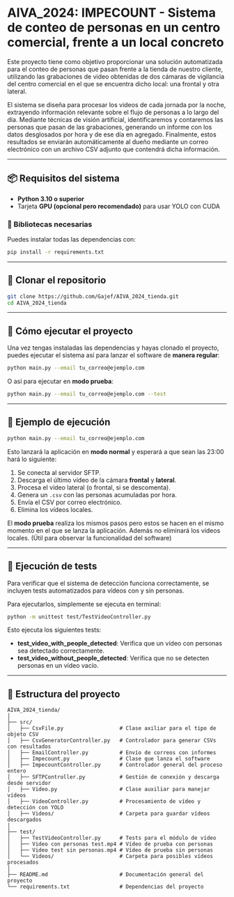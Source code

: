 # AIVA_2024: IMPECOUNT - Sistema de conteo de personas en un centro comercial, frente a un local concreto

Este proyecto tiene como objetivo proporcionar una solución automatizada para el conteo de personas que pasan frente a la tienda de nuestro cliente, utilizando las grabaciones de video obtenidas de dos cámaras de vigilancia del centro comercial en el que se encuentra dicho local: una frontal y otra lateral.

El sistema se diseña para procesar los videos de cada jornada por la noche, extrayendo información relevante sobre el flujo de personas a lo largo del día. Mediante técnicas de visión artificial, identificaremos y contaremos las personas que pasan de las grabaciones, generando un informe con los datos desglosados por hora y de ese día en agregado. Finalmente, estos resultados se enviarán automáticamente al dueño mediante un correo electrónico con un archivo CSV adjunto que contendrá dicha información.

---

## 📦 Requisitos del sistema

- **Python 3.10 o superior**
- Tarjeta **GPU (opcional pero recomendado)** para usar YOLO con CUDA

### 🔧 Bibliotecas necesarias

Puedes instalar todas las dependencias con:

```bash
pip install -r requirements.txt
```

---

## 🔄 Clonar el repositorio

```bash
git clone https://github.com/Gajef/AIVA_2024_tienda.git
cd AIVA_2024_tienda
```

---

## 🚀 Cómo ejecutar el proyecto

Una vez tengas instaladas las dependencias y hayas clonado el proyecto, puedes ejecutar el sistema así para lanzar el software de **manera regular**:

```bash
python main.py --email tu_correo@ejemplo.com
```

O así para ejecutar en **modo prueba**:

```bash
python main.py --email tu_correo@ejemplo.com --test
```

---

## 🧪 Ejemplo de ejecución

```bash
python main.py --email tu_correo@ejemplo.com
```

Esto lanzará la aplicación en **modo normal** y esperará a que sean las 23:00 hará lo siguiente:

1. Se conecta al servidor SFTP.
2. Descarga el último vídeo de la cámara **frontal** y **lateral**.
3. Procesa el vídeo lateral (o frontal, si se descomenta).
4. Genera un `.csv` con las personas acumuladas por hora.
5. Envía el CSV por correo electrónico.
6. Elimina los vídeos locales.

El **modo prueba** realiza los mismos pasos pero estos se hacen en el mismo momento en el que se lanza la aplicación. Además no eliminará los videos locales. (Útil para observar la funcionalidad del software)

---

## 🧪 Ejecución de tests

Para verificar que el sistema de detección funciona correctamente, se incluyen tests automatizados para vídeos con y sin personas.

Para ejecutarlos, simplemente se ejecuta en terminal:

```bash
python -m unittest test/TestVideoController.py
```

Esto ejecuta los siguientes tests:

- **test_video_with_people_detected**: Verifica que un vídeo con personas sea detectado correctamente.
- **test_video_without_people_detected**: Verifica que no se detecten personas en un vídeo vacío.

---

## 📁 Estructura del proyecto

```
AIVA_2024_tienda/
│
├── src/
│   ├── CsvFile.py                  # Clase axiliar para el tipo de objeto CSV
│   ├── CsvGeneratorController.py   # Controlador para generar CSVs con resultados
│   ├── EmailController.py          # Envío de correos con informes
│   ├── Impecount.py                # Clase que lanza el software
│   ├── ImpecountController.py      # Controlador general del proceso entero
│   ├── SFTPController.py           # Gestión de conexión y descarga desde servidor
│   ├── Video.py                    # Clase auxiliar para manejar vídeos
│   ├── VideoController.py          # Procesamiento de vídeo y detección con YOLO
│   ├── Videos/                     # Carpeta para guardar vídeos descargados
│
├── test/
│   ├── TestVideoController.py      # Tests para el módulo de vídeo
│   ├── Video con personas test.mp4 # Vídeo de prueba con personas
│   ├── Video test sin personas.mp4 # Vídeo de prueba sin personas
│   └── Videos/                     # Carpeta para posibles vídeos procesados
│
├── README.md                       # Documentación general del proyecto
└── requirements.txt                # Dependencias del proyecto

```

